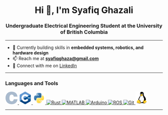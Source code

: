 <h1 align="center">Hi 👋, I'm Syafiq Ghazali</h1>
<h3 align="center">Undergraduate Electrical Engineering Student at the University of British Columbia</h3>

---

- 🌱 Currently building skills in **embedded systems, robotics, and hardware design**
- 📫 Reach me at **syafiqghaza@gmail.com**
- 💼 Connect with me on [LinkedIn](https://www.linkedin.com/in/syafiq-ghazali-6bb719225)

---

<h3 align="left">Languages and Tools</h3>
<p align="left">
  <!-- Programming Languages -->
  <a href="https://www.cprogramming.com/" target="_blank" rel="noreferrer">
    <img src="https://raw.githubusercontent.com/devicons/devicon/master/icons/c/c-original.svg" alt="C" width="40" height="40"/>
  </a>
  <a href="https://isocpp.org/" target="_blank" rel="noreferrer">
    <img src="https://raw.githubusercontent.com/devicons/devicon/master/icons/cplusplus/cplusplus-original.svg" alt="C++" width="40" height="40"/>
  </a>
  <a href="https://www.python.org" target="_blank" rel="noreferrer">
    <img src="https://raw.githubusercontent.com/devicons/devicon/master/icons/python/python-original.svg" alt="Python" width="40" height="40"/>
  </a>
<a href="https://www.rust-lang.org/" target="_blank" rel="noreferrer">
  <img src="https://www.rust-lang.org/logos/rust-logo-512x512.png" alt="Rust" width="40" height="40"/>
</a>

  <!-- Engineering Tools -->
  <a href="https://www.mathworks.com/" target="_blank" rel="noreferrer">
    <img src="https://upload.wikimedia.org/wikipedia/commons/2/21/Matlab_Logo.png" alt="MATLAB" width="40" height="40"/>
  </a>
  <a href="https://www.arduino.cc/" target="_blank" rel="noreferrer">
    <img src="https://cdn.worldvectorlogo.com/logos/arduino-1.svg" alt="Arduino" width="40" height="40"/>
  </a>
  <a href="https://www.ros.org/" target="_blank" rel="noreferrer">
    <img src="https://raw.githubusercontent.com/ros-infrastructure/artwork/master/ros_logo.svg" alt="ROS" width="40" height="40"/>
  </a>
  <a href="https://git-scm.com/" target="_blank" rel="noreferrer">
    <img src="https://www.vectorlogo.zone/logos/git-scm/git-scm-icon.svg" alt="Git" width="40" height="40"/>
  </a>
  <a href="https://www.linux.org/" target="_blank" rel="noreferrer">
    <img src="https://raw.githubusercontent.com/devicons/devicon/master/icons/linux/linux-original.svg" alt="Linux" width="40" height="40"/>
  </a>
</p>

---
